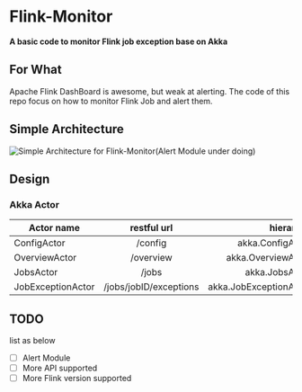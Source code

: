 # Flink-Monitor
**A basic code to monitor Flink job exception base on Akka**

## For What
Apache Flink DashBoard is awesome, but weak at alerting.
The code of this repo focus on how to monitor Flink Job and alert them.

## Simple Architecture
![Simple Architecture for Flink-Monitor(Alert Module under doing)](https://github.com/dubin555/Flink-Monitor/blob/master/png/simple-arch.png)

## Design

### Akka Actor
| Actor name        | restful url           | hierarchy  |
| ------------- |:-------------:| -----:|
| ConfigActor      |/config | akka.ConfigActor |
| OverviewActor      | /overview      |   akka.OverviewActor |
| JobsActor | /jobs      |    akka.JobsActor |
| JobExceptionActor | /jobs/jobID/exceptions      |    akka.JobExceptionActor |

## TODO
list as below
- [ ] Alert Module
- [ ] More API supported
- [ ] More Flink version supported
